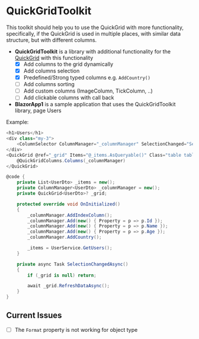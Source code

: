 # QuickGridToolkit

This toolkit should help you to use the QuickGrid with more functionality, specifically, if the QuickGrid is used in multiple places, with similar data structure, but with different columns.

- **QuickGridToolkit** is a library with additional functionality for the [QuickGrid](https://aspnet.github.io/quickgridsamples/) with this functionality
  - [x] Add columns to the grid dynamically
  - [x] Add columns selection
  - [x] Predefined/Strong typed columns e.g. `AddCountry()`
  - [ ] Add columns sorting
  - [ ] Add custom columns (ImageColumn, TickColumn, ..)
  - [ ] Add clickable columns with call back
- **BlazorApp1** is a sample application that uses the QuickGridToolkit library, page Users

Example:

```csharp
<h1>Users</h1>
<div class="my-3">
    <ColumnSelector ColumnManager="_columnManager" SelectionChanged="SelectionChangedAsync" />
</div>
<QuickGrid @ref="_grid" Items="@_items.AsQueryable()" Class="table table-sm table-index table-striped small table-blazor table-fit table-thead-sticky mb-0" Theme="twentyAI">
    @QuickGridColumns.Columns(_columnManager)
</QuickGrid>

@code {
    private List<UserDto> _items = new();
    private ColumnManager<UserDto> _columnManager = new();
    private QuickGrid<UserDto>? _grid;

    protected override void OnInitialized()
    {
        _columnManager.AddIndexColumn();
        _columnManager.Add(new() { Property = p => p.Id });
        _columnManager.Add(new() { Property = p => p.Name });
        _columnManager.Add(new() { Property = p => p.Age });
        _columnManager.AddCountry();

        _items = UserService.GetUsers();
    }

    private async Task SelectionChangedAsync()
    {
        if (_grid is null) return;

        await _grid.RefreshDataAsync();
    }
}

```

## Current Issues

- [ ] The `Format` property is not working for object type
